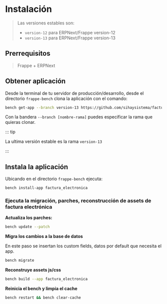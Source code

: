 # Instalación

> Las versiones estables son:
>
> *  `version-12` para ERPNext/Frappe version-12 
> *  `version-13` para ERPNext/Frappe version-13

## Prerrequisitos

> Frappe + ERPNext

## Obtener aplicación

Desde la terminal de tu servidor de producción/desarrollo, desde el directorio `frappe-bench` clona la aplicación con el comando:

```bash
bench get-app --branch version-13 https://github.com/sihaysistema/factura_electronica_gt.git
```

Con la bandera `--branch [nombre-rama]` puedes especificar la rama que quieras clonar.

::: tip

La ultima versión estable es la rama `version-13`

:::

## Instala la aplicación

Ubicando en el directorio `frappe-bench` ejecuta:

```bash
bench install-app factura_electronica
```

### Ejecuta la migración, parches, reconstrucción de assets de factura electrónica

**Actualiza los parches:**

```bash
bench update --patch
```

**Migra los cambios a la base de datos**

En este paso se insertan los custom fields, datos por default que necesita el app.

```bash
bench migrate
```

**Reconstruye assets js/css**

```bash
bench build --app factura_electronica
```

**Reinicia el bench y limpia el cache**

```bash
bench restart && bench clear-cache
```

